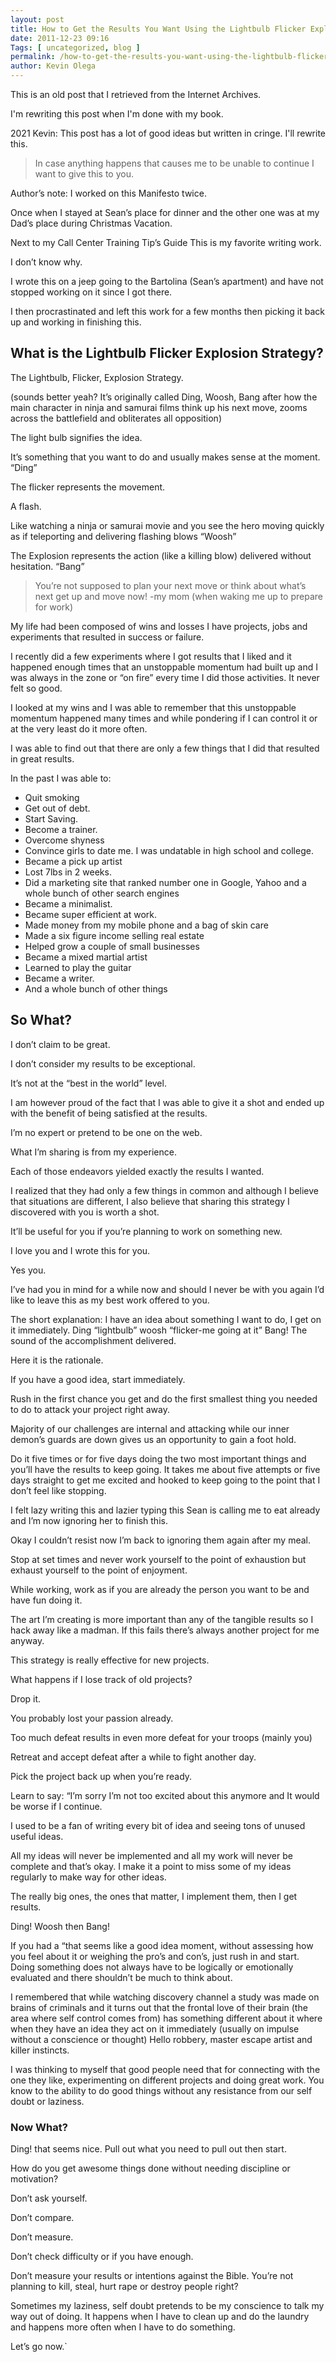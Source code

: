 ```yaml
--- 
layout: post 
title: How to Get the Results You Want Using the Lightbulb Flicker Explosion Strategy
date: 2011-12-23 09:16
Tags: [ uncategorized, blog ]
permalink: /how-to-get-the-results-you-want-using-the-lightbulb-flicker-explosion-strategy/ 
author: Kevin Olega 
--- 
```

This is an old post that I retrieved from the Internet Archives.

I'm rewriting this post when I'm done with my book.

2021 Kevin: This post has a lot of good ideas but written in cringe. I'll rewrite this.

> In case anything happens that causes me to be unable to continue I want to give this to you.

Author’s note: I worked on this Manifesto twice. 

Once when I stayed at Sean’s place for dinner and the other one was at my Dad’s place during Christmas Vacation. 

Next to my Call Center Training Tip’s Guide This is my favorite writing work. 

I don’t know why. 

I wrote this on a jeep going to the Bartolina (Sean’s apartment) and have not stopped working on it since I got there. 

I then procrastinated and left this work for a few months then picking it back up and working in finishing this.

## What is the Lightbulb Flicker Explosion Strategy?

The Lightbulb, Flicker, Explosion Strategy. 

(sounds better yeah? It’s originally called Ding, Woosh, Bang after how the main character in ninja and samurai films think up his next move, zooms across the battlefield and obliterates all opposition)

The light bulb signifies the idea. 

It’s something that you want to do and usually makes sense at the moment. “Ding”

The flicker represents the movement. 

A flash. 

Like watching a ninja or samurai movie and you see the hero moving quickly as if teleporting and delivering flashing blows “Woosh”

The Explosion represents the action (like a killing blow) delivered without hesitation. “Bang”

> You’re not supposed to plan your next move or think about what’s next get up and move now!
-my mom (when waking me up to prepare for work)

My life had been composed of wins and losses I have projects, jobs and experiments that resulted in success or failure.

I recently did a few experiments where I got results that I liked and it happened enough times that an unstoppable momentum had built up and I was always in the zone or “on fire” every time I did those activities. It never felt so good.

I looked at my wins and I was able to remember that this unstoppable momentum happened many times and while pondering if I can control it or at the very least do it more often.

I was able to find out that there are only a few things that I did that resulted in great results.

In the past I was able to:

- Quit smoking
- Get out of debt.
- Start Saving.
- Become a trainer.
- Overcome shyness
- Convince girls to date me. I was undatable in high school and college.
- Became a pick up artist
- Lost 7lbs in 2 weeks.
- Did a marketing site that ranked number one in Google, Yahoo and a whole bunch of other search engines
- Became a minimalist.
- Became super efficient at work.
- Made money from my mobile phone and a bag of skin care
- Made a six figure income selling real estate
- Helped grow a couple of small businesses
- Became a mixed martial artist
- Learned to play the guitar
- Became a writer.
- And a whole bunch of other things

## So What?

I don’t claim to be great.

I don’t consider my results to be exceptional. 

It’s not at the “best in the world” level. 

I am however proud of the fact that I was able to give it a shot and ended up with the benefit of being satisfied at the results. 

I’m no expert or pretend to be one on the web. 

What I’m sharing is from my experience.

Each of those endeavors yielded exactly the results I wanted. 

I realized that they had only a few things in common and although I believe that situations are different, I also believe that sharing this strategy I discovered with you is worth a shot. 

It’ll be useful for you if you’re planning to work on something new.

I love you and I wrote this for you. 

Yes you.

I’ve had you in mind for a while now and should I never be with you again I’d like to leave this as my best work offered to you.

The short explanation: I have an idea about something I want to do, I get on it immediately. Ding “lightbulb” woosh “flicker-me going at it” Bang! The sound of the accomplishment delivered.

Here it is the rationale.

If you have a good idea, start immediately. 

Rush in the first chance you get and do the first smallest thing you needed to do to attack your project right away.

Majority of our challenges are internal and attacking while our inner demon’s guards are down gives us an opportunity to gain a foot hold.

Do it five times or for five days doing the two most important things and you’ll have the results to keep going. It takes me about five attempts or five days straight to get me excited and hooked to keep going to the point that I don’t feel like stopping.

I felt lazy writing this and lazier typing this Sean is calling me to eat already and I’m now ignoring her to finish this.

Okay I couldn’t resist now I’m back to ignoring them again after my meal.

Stop at set times and never work yourself to the point of exhaustion but exhaust yourself to the point of enjoyment.

While working, work as if you are already the person you want to be and have fun doing it.

The art I’m creating is more important than any of the tangible results so I hack away like a madman. If this fails there’s always another project for me anyway.

This strategy is really effective for new projects.

What happens if I lose track of old projects?

Drop it.

You probably lost your passion already.

Too much defeat results in even more defeat for your troops (mainly you)

Retreat and accept defeat after a while to fight another day.

Pick the project back up when you’re ready.

Learn to say: “I’m sorry I’m not too excited about this anymore and It would be worse if I continue.

I used to be a fan of writing every bit of idea and seeing tons of unused useful ideas.

All my ideas will never be implemented and all my work will never be complete and that’s okay. I make it a point to miss some of my ideas regularly to make way for other ideas.

The really big ones, the ones that matter, I implement them, then I get results.

Ding! Woosh then Bang!

If you had a “that seems like a good idea moment, without assessing how you feel about it or weighing the pro’s and con’s, just rush in and start. Doing something does not always have to be logically or emotionally evaluated and there shouldn’t be much to think about.

I remembered that while watching discovery channel a study was made on brains of criminals and it turns out that the frontal love of their brain (the area where self control comes from) has something different about it where when they have an idea they act on it immediately (usually on impulse without a conscience or thought) Hello robbery, master escape artist and killer instincts.

I was thinking to myself that good people need that for connecting with the one they like, experimenting on different projects and doing great work. You know to the ability to do good things without any resistance from our self doubt or laziness.

### Now What?
Ding! that seems nice. Pull out what you need to pull out then start.

How do you get awesome things done without needing discipline or motivation?

Don’t ask yourself.

Don’t compare.

Don’t measure.

Don’t check difficulty or if you have enough.

Don’t measure your results or intentions against the Bible. You’re not planning to kill, steal, hurt rape or destroy people right?

Sometimes my laziness, self doubt pretends to be my conscience to talk my way out of doing. It happens when I have to clean up and do the laundry and happens more often when I have to do something.

Let’s go now.`